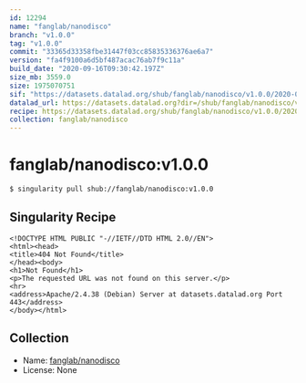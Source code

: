 ```yaml
---
id: 12294
name: "fanglab/nanodisco"
branch: "v1.0.0"
tag: "v1.0.0"
commit: "33365d33358fbe31447f03cc85835336376ae6a7"
version: "fa4f9100a6d5bf487acac76ab7f9c11a"
build_date: "2020-09-16T09:30:42.197Z"
size_mb: 3559.0
size: 1975070751
sif: "https://datasets.datalad.org/shub/fanglab/nanodisco/v1.0.0/2020-09-16-33365d33-fa4f9100/fa4f9100a6d5bf487acac76ab7f9c11a.sif"
datalad_url: https://datasets.datalad.org?dir=/shub/fanglab/nanodisco/v1.0.0/2020-09-16-33365d33-fa4f9100/
recipe: https://datasets.datalad.org/shub/fanglab/nanodisco/v1.0.0/2020-09-16-33365d33-fa4f9100/Singularity
collection: fanglab/nanodisco
---
```


# fanglab/nanodisco:v1.0.0

```bash
$ singularity pull shub://fanglab/nanodisco:v1.0.0
```

## Singularity Recipe

```singularity
<!DOCTYPE HTML PUBLIC "-//IETF//DTD HTML 2.0//EN">
<html><head>
<title>404 Not Found</title>
</head><body>
<h1>Not Found</h1>
<p>The requested URL was not found on this server.</p>
<hr>
<address>Apache/2.4.38 (Debian) Server at datasets.datalad.org Port 443</address>
</body></html>
```

## Collection

 - Name: [fanglab/nanodisco](https://github.com/fanglab/nanodisco)
 - License: None

